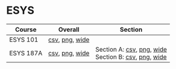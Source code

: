 # ESYS

| Course | Overall | Section |
| ------ | ------- | ------- |
| ESYS 101 | [csv](https://github.com/UCSD-Historical-Enrollment-Data/2023Fall/blob/main/overall/ESYS%20101.csv), [png](https://raw.githubusercontent.com/UCSD-Historical-Enrollment-Data/2023Fall/main/plot_overall/ESYS%20101.png), [wide](https://raw.githubusercontent.com/UCSD-Historical-Enrollment-Data/2023Fall/main/plot_overall_wide/ESYS%20101.png) |  |
| ESYS 187A | [csv](https://github.com/UCSD-Historical-Enrollment-Data/2023Fall/blob/main/overall/ESYS%20187A.csv), [png](https://raw.githubusercontent.com/UCSD-Historical-Enrollment-Data/2023Fall/main/plot_overall/ESYS%20187A.png), [wide](https://raw.githubusercontent.com/UCSD-Historical-Enrollment-Data/2023Fall/main/plot_overall_wide/ESYS%20187A.png) | Section A: [csv](https://github.com/UCSD-Historical-Enrollment-Data/2023Fall/blob/main/section/ESYS%20187A_A.csv), [png](https://raw.githubusercontent.com/UCSD-Historical-Enrollment-Data/2023Fall/main/plot_section/ESYS%20187A_A.png), [wide](https://raw.githubusercontent.com/UCSD-Historical-Enrollment-Data/2023Fall/main/plot_section_wide/ESYS%20187A_A.png)<br>Section B: [csv](https://github.com/UCSD-Historical-Enrollment-Data/2023Fall/blob/main/section/ESYS%20187A_B.csv), [png](https://raw.githubusercontent.com/UCSD-Historical-Enrollment-Data/2023Fall/main/plot_section/ESYS%20187A_B.png), [wide](https://raw.githubusercontent.com/UCSD-Historical-Enrollment-Data/2023Fall/main/plot_section_wide/ESYS%20187A_B.png) |
